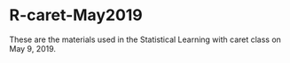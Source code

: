 # R-caret-May2019
These are the materials used in the Statistical Learning with caret class on May 9, 2019.
